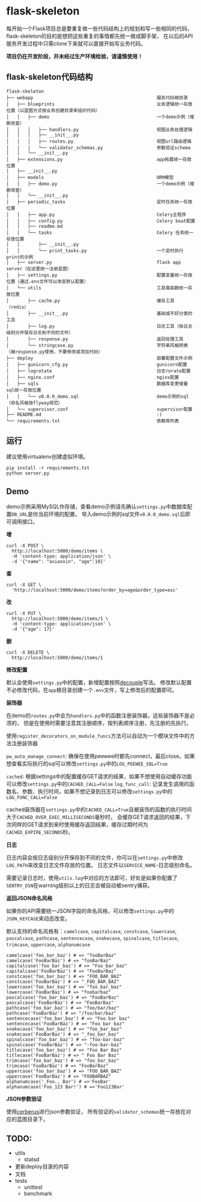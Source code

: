 flask-skeleton
==============

每开始一个Flask项目总是要重复做一些代码结构上的规划和写一些相同的代码，
flask-skeleton的目的是想把这些重复的事情都先统一做成脚手架，
在以后的API服务开发过程中只需clone下来就可以直接开始写业务代码。

**项目仍在开发阶段，并未经过生产环境检验，请谨慎使用！**


## flask-skeleton代码结构

    flask-skeleton
    ├── webapp                                              服务代码根目录
    │   ├── blueprints                                      业务逻辑统一存放位置（以蓝图方式按业务创建目录来组织代码）
    │   │   ├── demo                                        一个demo示例（增删改查）
    │   │   │   ├── handlers.py                             视图业务处理逻辑
    │   │   │   ├── __init__.py
    │   │   │   ├── routes.py                               视图url路由逻辑
    │   │   │   └── validator_schemas.py                    参数验证schema
    │   │   └── __init__.py
    │   ├── extensions.py                                   app拓展统一存放位置
    │   ├── __init__.py
    │   ├── models                                          ORM模型
    │   │   ├── demo.py                                     一个demo示例（增删改查）
    │   │   └── __init__.py
    │   ├── periodic_tasks                                  定时任务统一存放位置
    │   │   ├── app.py                                      Celery主程序
    │   │   ├── config.py                                   Celery beat配置
    │   │   ├── readme.md
    │   │   └── tasks                                       Celery 任务统一存放位置
    │   │       ├── __init__.py
    │   │       └── print_tasks.py                          一个定时执行print的示例
    │   ├── server.py                                       flask app server（在这里统一注册蓝图）
    │   ├── settings.py                                     配置变量统一存放位置（通过.env文件可以改变默认配置）
    │   └── utils                                           工具类函数统一存放位置
    │       ├── cache.py                                    缓存工具（redis）
    │       ├── __init__.py                                 基础或不好分类的工具
    │       ├── log.py                                      日志工具（按日志级别分开保存日志到不同的文件）
    │       ├── response.py                                 返回处理工具
    │       └── stringcase.py                               字符串风格转换（被response.py使用，不要修改或添加代码）
    ├── deploy                                              部署配置文件示例
    │   ├── gunicorn_cfg.py                                 gunicorn配置
    │   ├── logrotate                                       日志rorate配置
    │   ├── nginx.conf                                      nginx配置
    │   ├── sqls                                            数据库变更增量sql统一存放位置
    │   │   └── v0.0.0_demo.sql                             demo示例的sql（命名风格按flyway规范）
    │   └── supervisor.conf                                 supervisor配置
    ├── README.md                                           :)
    └── requirements.txt                                    依赖库列表


## 运行

建议使用virtualenv创建虚拟环境。

    pip install -r requirements.txt
    python server.py

## Demo

demo示例采用MySQL作存储，查看demo示例请先确认`settings.py`中数据库配置`DB_URL`是你当前环境的配置，
导入demo示例的sql文件`v0.0.0_demo.sql`后即可调用接口。

**增**

    curl -X POST \
      http://localhost:5000/demo/items \
      -H 'content-type: application/json' \
      -d '{"name": "axiaoxin", "age":18}'

**查**

    curl -X GET \
      'http://localhost:5000/demo/items?order_by=age&order_type=asc'

**改**

    curl -X PUT \
      http://localhost:5000/demo/items/1 \
      -H 'content-type: application/json' \
      -d '{"age": 17}'

**删**

    curl -X DELETE \
      http://localhost:5000/demo/items/1


**修改配置**

默认会使用`settings.py`中的配置，新增配置按照[decouple](https://github.com/henriquebastos/python-decouple)写法。
修改默认配置不必修改代码，在`app`根目录创建一个`.env`文件，写上修改后的配置即可。

**装饰器**

在demo的`routes.py`中会为`handlers.py`中的函数注册装饰器，这些装饰器不是必须的，
但是在使用时需要注意其注册顺序，按列表顺序注册，先注册的先执行。

使用`register_decorators_on_module_funcs`方法可以自动为一个模块文件中的方法注册装饰器

`pw_auto_manage_connect`: 确保在使用peewee时都先connect，最后close。如果想查看实际执行的sql可以修改`settings.py`中的`LOG_PEEWEE_SQL=True`

`cached`: 根据settings中的配置缓存GET请求的结果，如果不想使用自动缓存功能可以修改`settings.py`中的`CACHED_CALL=False`
`log_func_call`: 记录发生调用的函数名、参数、执行时间，如果不想记录到日志可以修改`settings.py`中的`LOG_FUNC_CALL=False`

cached装饰器在`settings.py`中的`CACHED_CALL=True`且被装饰的函数的执行时间大于`CACHED_OVER_EXEC_MILLISECONDS`毫秒时，
会缓存GET请求返回的结果，下次同样的GET请求到来时使用缓存返回结果，缓存过期时间为`CACHED_EXPIRE_SECONDS`秒。

**日志**

日志内容会按日志级别分开保存到不同的文件，你可以在`settings.py`中修改`LOG_PATH`来改变日志文件存放的位置。
日志文件以`SERVICE_NAME`-日志级别命名。

需要记录日志时，使用`utils.log`中对应的方法即可，好处是如果你配置了`SENTRY_DSN`在warning级别以上的日志会被自动被sentry捕获。

**返回JSON命名风格**

如果你的API需要统一JSON字段的命名风格，可以修改`settings.py`中的`JSON_KEYCASE`来动态改变。

默认支持的命名风格有：`camelcase`, `capitalcase`, `constcase`, `lowercase`, `pascalcase`, `pathcase`, `sentencecase`, `snakecase`, `spinalcase`, `titlecase`, `trimcase`, `uppercase`, `alphanumcase`

    camelcase('foo_bar_baz') # => "fooBarBaz"
    camelcase('FooBarBaz') # => "fooBarBaz"
    capitalcase('foo_bar_baz') # => "Foo_bar_baz"
    capitalcase('FooBarBaz') # => "FooBarBaz"
    constcase('foo_bar_baz') # => "FOO_BAR_BAZ"
    constcase('FooBarBaz') # => "_FOO_BAR_BAZ"
    lowercase('foo_bar_baz') # => "foo_bar_baz"
    lowercase('FooBarBaz') # => "foobarbaz"
    pascalcase('foo_bar_baz') # => "FooBarBaz"
    pascalcase('FooBarBaz') # => "FooBarBaz"
    pathcase('foo_bar_baz') # => "foo/bar/baz"
    pathcase('FooBarBaz') # => "/foo/bar/baz"
    sentencecase('foo_bar_baz') # => "Foo bar baz"
    sentencecase('FooBarBaz') # => "Foo bar baz"
    snakecase('foo_bar_baz') # => "foo_bar_baz"
    snakecase('FooBarBaz') # => "_foo_bar_baz"
    spinalcase('foo_bar_baz') # => "foo-bar-baz"
    spinalcase('FooBarBaz') # => "-foo-bar-baz"
    titlecase('foo_bar_baz') # => "Foo Bar Baz"
    titlecase('FooBarBaz') # => " Foo Bar Baz"
    trimcase('foo_bar_baz') # => "foo_bar_baz"
    trimcase('FooBarBaz') # => "FooBarBaz"
    uppercase('foo_bar_baz') # => "FOO_BAR_BAZ"
    uppercase('FooBarBaz') # => "FOOBARBAZ"
    alphanumcase('_Foo., Bar') # =>'FooBar'
    alphanumcase('Foo_123 Bar!') # =>'Foo123Bar'

**JSON参数验证**

使用[cerberus](https://github.com/pyeve/cerberus)进行json参数验证，
所有验证的`validator_schemas`统一存放在对应的蓝图目录下。


## TODO:

- utils
    - statsd
- 更新deploy目录的内容
- 文档
- tests
    - unittest
    - benchmark
